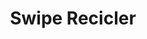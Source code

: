 ---
title: "Swipe Recicler"
description: "Esta es una aplicación se usa apra manejar estados de aplicaciones android"
tools: ["Gradle", "Android Studio", "Kotlin"]
image: "https://github.com/elitgamaliel/Recycler-swipe-drag/blob/master/demo.gif?raw=true"
alt: "Recicler Swipe"
link: "https://github.com/elitgamaliel/Recycler-swipe-drag"
github: "https://github.com/elitgamaliel/Recycler-swipe-drag"
---